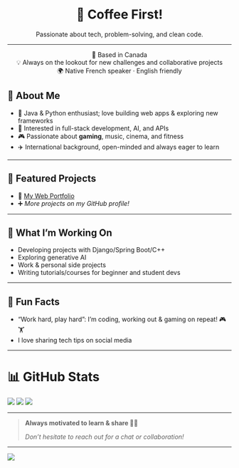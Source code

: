 <div align="center">
  
# 👋 Coffee First!
Passionate about tech, problem-solving, and clean code.

---

📍 Based in Canada  
💡 Always on the lookout for new challenges and collaborative projects  
🌍 Native French speaker · English friendly  

</div>

## 🚀 About Me

- 👾 Java & Python enthusiast; love building web apps & exploring new frameworks
- 💼 Interested in full-stack development, AI, and APIs
- 🎮 Passionate about **gaming**, music, cinema, and fitness
- ✈️ International background, open-minded and always eager to learn

---

## 🚩 Featured Projects

- 📝 [My Web Portfolio](https://darkgunther.ninja/)
- ➕ *More projects on my GitHub profile!*

---

## 🌱 What I’m Working On

- Developing projects with Django/Spring Boot/C++
- Exploring generative AI
- Work & personal side projects
- Writing tutorials/courses for beginner and student devs

---

## 🎯 Fun Facts

- “Work hard, play hard”: I’m coding, working out & gaming on repeat! 🎮🏋️
- I love sharing tech tips on social media

---

# 📊 GitHub Stats

![](https://github-readme-stats.vercel.app/api?username=MLaminekane&theme=radical&hide_border=false&include_all_commits=false&count_private=false)
![](https://github-readme-streak-stats.herokuapp.com/?user=MLaminekane&theme=radical&hide_border=false)
![](https://github-readme-stats.vercel.app/api/top-langs/?username=MLaminekane&theme=radical&hide_border=false&include_all_commits=false&count_private=false&layout=compact)

---

> **Always motivated to learn & share 🚀💡**
>
> *Don’t hesitate to reach out for a chat or collaboration!*

---
[![](https://visitcount.itsvg.in/api?id=MLaminekane&icon=0&color=0)](https://visitcount.itsvg.in)

